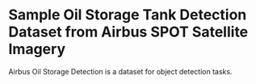 # Sample Oil Storage Tank Detection Dataset from Airbus SPOT Satellite Imagery

Airbus Oil Storage Detection is a dataset for object detection tasks.
